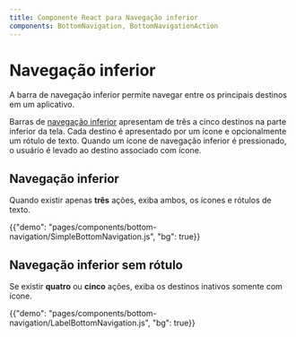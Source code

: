 ```yaml
---
title: Componente React para Navegação inferior
components: BottomNavigation, BottomNavigationAction
---
```


# Navegação inferior

<p class="description">A barra de navegação inferior permite navegar entre os principais destinos em um aplicativo.</p>

Barras de [navegação inferior](https://material.io/design/components/bottom-navigation.html) apresentam de três a cinco destinos na parte inferior da tela. Cada destino é apresentado por um ícone e opcionalmente um rótulo de texto. Quando um ícone de navegação inferior é pressionado, o usuário é levado ao destino associado com ícone.

## Navegação inferior

Quando existir apenas **três** ações, exiba ambos, os ícones e rótulos de texto.

{{"demo": "pages/components/bottom-navigation/SimpleBottomNavigation.js", "bg": true}}

## Navegação inferior sem rótulo

Se existir **quatro** ou **cinco** ações, exiba os destinos inativos somente com ícone.

{{"demo": "pages/components/bottom-navigation/LabelBottomNavigation.js", "bg": true}}